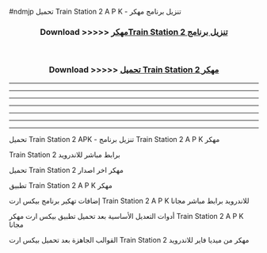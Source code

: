 #ndmjp تحميل Train Station 2  A P K - تنزيل برنامج مهكر



<div align="center">
<h3>Download >>>>> <a href="https://runaway1.web.app/?sq=Train Station 2 ">مهكرTrain Station 2  تنزيل برنامج</a></h3><br>

<h3>Download >>>>> <a href="https://runaway1.web.app/?sq=Train Station 2 ">تحميل Train Station 2  مهكر</a></h3>
</div>


----------------------------------------------------------

----------------------------------------------------------

----------------------------------------------------------

----------------------------------------------------------

----------------------------------------------------------

----------------------------------------------------------

----------------------------------------------------------

تحميل Train Station 2  APK - تنزيل برنامج Train Station 2  A P K مهكر

Train Station 2  برابط مباشر للاندرويد

تحميل Train Station 2  مهكر اخر اصدار

تطبيق Train Station 2  A P K مهكر

إضافات تهكير برنامج بيكس ارت Train Station 2  A P K للاندرويد برابط مباشر مجانا

أدوات التعديل الأساسية بعد تحميل تطبيق بيكس ارت مهكر Train Station 2  A P K مجانا

القوالب الجاهزة بعد تحميل بيكس ارت Train Station 2  مهكر من ميديا فاير للاندرويد


